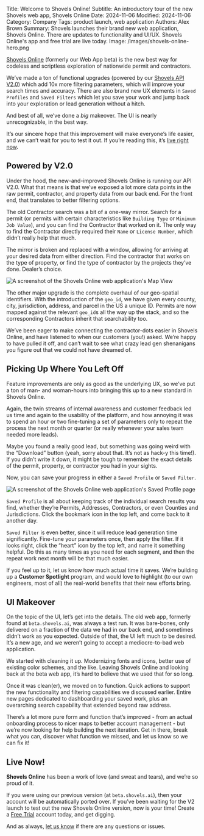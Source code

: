 Title: Welcome to Shovels Online!
Subtitle: An introductory tour of the new Shovels web app, Shovels Online
Date: 2024-11-06
Modified: 2024-11-06
Category: Company
Tags: product launch, web application
Authors: Alex Brown
Summary: Shovels launches their brand new web application, Shovels Online. There are updates to functionality and UI/UX. Shovels Online's app and free trial are live today.
Image: /images/shovels-online-hero.png

[Shovels Online](https://app.shovels.ai) (formerly our Web App beta) is the new best way for codeless and scriptless exploration of nationwide permit and contractors. 

We’ve made a ton of functional upgrades (powered by our [Shovels API V2.0](https://www.shovels.ai/blog/welcome-to-shovels-v2/)) which add 10x more filtering parameters, which will improve your search times and accuracy. There are also brand new UX elements in `Saved Profiles`  and `Saved Filters`  which let you save your work and jump back into your exploration or lead generation without a hitch. 

And best of all, we’ve done a *big* makeover. The UI is nearly unrecognizable, in the best way.

It’s our sincere hope that this improvement will make everyone’s life easier, and we can’t wait for you to test it out. If you’re reading this, it’s [live right now](https://app.shovels.ai).

## Powered by V2.0

Under the hood, the new-and-improved Shovels Online is running our API V2.0. What that means is that we’ve exposed a lot more data points in the raw permit, contractor, and property data from our back end. For the front end, that translates to better filtering options. 

The old Contractor search was a bit of a one-way mirror. Search for a permit (or permits with certain characteristics like `Building Type` or `Minimum Job Value`), and you can find the Contractor that worked on it. The only way to find the Contractor directly required their `Name` or `License Number`, which didn’t really help that much.

The mirror is broken and replaced with a window, allowing for arriving at your desired data from either direction. Find the contractor that works on the type of property, or find the type of contractor by the projects they’ve done. Dealer’s choice.

![A screenshot of the Shovels Online web application's Map View](/image/shovels-online-map-view.png)

The other major upgrade is the complete overhaul of our geo-spatial identifiers. With the introduction of the `geo_id`, we have given every county, city, jurisdiction, address, and parcel in the US a unique ID. Permits are now mapped against the relevant `geo_id`s all the way up the stack, and so the corresponding Contractors inherit that searchability too. 

We’ve been eager to make connecting the contractor-dots easier in Shovels Online, and have listened to when our customers (you!) asked. We’re happy to have pulled it off, and can’t wait to see what crazy lead gen shenanigans you figure out that we could not have dreamed of.

## Picking Up Where You Left Off

Feature improvements are only as good as the underlying UX, so we’ve put a ton of man- and woman-hours into bringing this up to a new standard in Shovels Online. 

Again, the twin streams of internal awareness and customer feedback led us time and again to the usability of the platform, and how annoying it was to spend an hour or two fine-tuning a set of parameters only to repeat the process the next month or quarter (or really whenever your sales team needed more leads). 

Maybe you found a really good lead, but something was going weird with the “Download” button (yeah, sorry about that. It’s not as hack-y this time!). If you didn’t write it down, it might be tough to remember the exact details of the permit, property, or contractor you had in your sights. 

Now, you can save your progress in either a `Saved Profile`  or `Saved Filter`.

![A screenshot of the Shovels Online web application's Saved Profile page](/image/shovels-online-saved-profiles.png)

`Saved Profile` is all about keeping track of the individual search results you find, whether they’re Permits, Addresses, Contractors, or even Counties and Jurisdictions. Click the bookmark icon in the top left, and come back to it another day. 

`Saved Filter` is even better, since it will reduce lead generation time significantly. Fine-tune your parameters once, then apply the filter. If it looks right, click the “heart” icon by the top left, and name it something helpful. Do this as many times as you need for each segment, and then the repeat work next month will be that much easier. 

If you feel up to it, let us know how much actual time it saves. We’re building up a **Customer Spotlight** program, and would love to highlight (to our own engineers, most of all) the real-world benefits that their new efforts bring.

## UI Makeover

On the topic of the UI, let’s get into the details. The old web app, formerly found at `beta.shovels.ai`, was always a test run. It was bare-bones, only delivered on a fraction of the data we had in our back end, and sometimes didn’t work as you expected. Outside of that, the UI left much to be desired. It’s a new age, and we weren’t going to accept a mediocre-to-bad web application. 

We started with cleaning it up. Modernizing fonts and icons, better use of existing color schemes, and the like. Leaving Shovels Online and looking back at the beta web app, it’s hard to believe that we used that for so long. 

Once it was clean(er), we moved on to function. Quick actions to support the new functionality and filtering capabilities we discussed earlier. Entire new pages dedicated to dashboarding your saved work, plus an overarching search capability that extended beyond raw address. 

There’s a lot more pure form and function that’s improved - from an actual onboarding process to nicer maps to better account management - but we’re now looking for help building the next iteration. Get in there, break what you can, discover what function we missed, and let us know so we can fix it!

## Live Now!

**Shovels Online** has been a work of love (and sweat and tears), and we’re so proud of it. 

If you were using our previous version (at `beta.shovels.ai`), then your account will be automatically ported over. If you’ve been waiting for the V2 launch to test out the new Shovels Online version, now is your time! Create a [Free Trial](https://app.shovels.ai) account today, and get digging. 

And as always, [let us know](mailto:support@shovels.ai) if there are any questions or issues.

